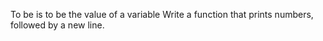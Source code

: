 To be is to be the value of a variable
Write a function that prints numbers, followed by a new line.


